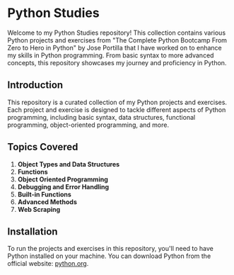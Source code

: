# Python Studies

Welcome to my Python Studies repository! This collection contains various Python projects and exercises from "The Complete Python Bootcamp From Zero to Hero in Python" by Jose Portilla that I have worked on to enhance my skills in Python programming. From basic syntax to more advanced concepts, this repository showcases my journey and proficiency in Python.

## Introduction
This repository is a curated collection of my Python projects and exercises. Each project and exercise is designed to tackle different aspects of Python programming, including basic syntax, data structures, functional programming, object-oriented programming, and more.

## Topics Covered
1. **Object Types and Data Structures**
2. **Functions**
3. **Object Oriented Programming**
4. **Debugging and Error Handling**
5. **Built-in Functions**
6. **Advanced Methods**
7. **Web Scraping**

## Installation
To run the projects and exercises in this repository, you'll need to have Python installed on your machine. You can download Python from the official website: [python.org](https://www.python.org/).


